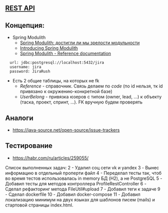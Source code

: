 ## [REST API](http://localhost:8080/doc)

## Концепция:

- Spring Modulith
    - [Spring Modulith: достигли ли мы зрелости модульности](https://habr.com/ru/post/701984/)
    - [Introducing Spring Modulith](https://spring.io/blog/2022/10/21/introducing-spring-modulith)
    - [Spring Modulith - Reference documentation](https://docs.spring.io/spring-modulith/docs/current-SNAPSHOT/reference/html/)

```
  url: jdbc:postgresql://localhost:5432/jira
  username: jira
  password: JiraRush
```

- Есть 2 общие таблицы, на которых не fk
    - _Reference_ - справочник. Связь делаем по _code_ (по id нельзя, тк id привязано к окружению-конкретной базе)
    - _UserBelong_ - привязка юзеров с типом (owner, lead, ...) к объекту (таска, проект, спринт, ...). FK вручную будем
      проверять

## Аналоги

- https://java-source.net/open-source/issue-trackers

## Тестирование

- https://habr.com/ru/articles/259055/

Список выполненных задач:
2 - Удалил соц сети vk и yandex
3 - Вынес информацию в отдельный проперти файл
4 - Переделал тесты так, чтоб во время тестов использовалась in memory БД (H2), а не PostgreSQL
5 - Добавил тесты для методов контроллера ProfileRestController
6 - Сделал рефакторинг метода FileUtil#upload
7 - Добавил теги к задаче
9 - Сделал dockerfile
10 - Добавил docker-compose
11 - Добавил локализацию минимум на двух языках для шаблонов писем (mails) и стартовой страницы index.html.